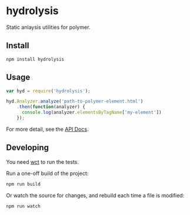 # hydrolysis

Static anlaysis utilities for polymer.

## Install
```
npm install hydrolysis
```

## Usage
```js
var hyd = require('hydrolysis');

hyd.Analyzer.analyze('path-to-polymer-element.html')
    .then(function(analyzer) {
      console.log(analyzer.elementsByTagName['my-element'])
    });
```

For more detail, see the [API Docs](API.md).


## Developing
You need [wct](https://github.com/Polymer/web-component-tester) to run the tests.

Run a one-off build of the project:

```sh
npm run build
```

Or watch the source for changes, and rebuild each time a file is modified:

```sh
npm run watch
```
